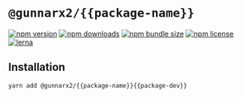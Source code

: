 # `@gunnarx2/{{package-name}}`

[![npm version](https://img.shields.io/npm/v/@gunnarx2/{{package-name}}.svg)](https://www.npmjs.com/package/@gunnarx2/{{package-name}})
[![npm downloads](https://img.shields.io/npm/dm/@gunnarx2/{{package-name}}.svg)](https://www.npmjs.com/package/@gunnarx2/{{package-name}})
[![npm bundle size](https://img.shields.io/bundlephobia/minzip/@gunnarx2/{{package-name}})](https://www.npmjs.com/package/@gunnarx2/{{package-name}})
[![npm license](https://img.shields.io/npm/l/@gunnarx2/{{package-name}})](https://www.npmjs.com/package/@gunnarx2/{{package-name}})
[![lerna](https://img.shields.io/badge/maintained%20with-lerna-cc00ff.svg)](https://lerna.js.org/)

## Installation

```shell
yarn add @gunnarx2/{{package-name}}{{package-dev}}
```
